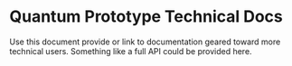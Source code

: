 # Quantum Prototype Technical Docs

Use this document provide or link to documentation geared toward more technical users. Something like a full API could be provided here.
